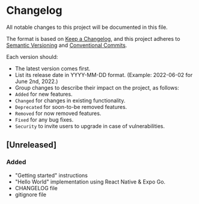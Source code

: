 # Changelog

All notable changes to this project will be documented in this file.

The format is based on [Keep a Changelog](https://keepachangelog.com),
and this project adheres to [Semantic Versioning](https://semver.org) and
[Conventional Commits](https://www.conventionalcommits.org/).

Each version should:
- The latest version comes first.
- List its release date in YYYY-MM-DD format. (Example: 2022-06-02 for June 2nd, 2022.)
- Group changes to describe their impact on the project, as follows:
- `Added` for new features.
- `Changed` for changes in existing functionality.
- `Deprecated` for soon-to-be removed features.
- `Removed` for now removed features.
- `Fixed` for any bug fixes.
- `Security` to invite users to upgrade in case of vulnerabilities.

## [Unreleased]

### Added

- "Getting started" instructions
- "Hello World" implementation using React Native & Expo Go.
- CHANGELOG file
- gitignore file